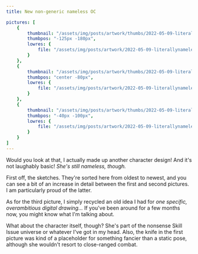 ```yaml
---
title: New non-generic nameless OC

pictures: [
	{
		thumbnail: "/assets/img/posts/artwork/thumbs/2022-05-09-literallynameless_1.jpg",
		thumbpos: "-125px -180px",
		lowres: {
			file: "/assets/img/posts/artwork/2022-05-09-literallynameless_1.jpg"
		}
	},
	{
		thumbnail: "/assets/img/posts/artwork/thumbs/2022-05-09-literallynameless_2.jpg",
		thumbpos: "center -80px",
		lowres: {
			file: "/assets/img/posts/artwork/2022-05-09-literallynameless_2.jpg"
		}
	},
	{
		thumbnail: "/assets/img/posts/artwork/thumbs/2022-05-09-literallynameless_3.jpg",
		thumbpos: "-40px -100px",
		lowres: {
			file: "/assets/img/posts/artwork/2022-05-09-literallynameless_3.jpg"
		}
	}
]
---
```


Would you look at that, I actually made up another character design!
And it's not laughably basic!
*She's still nameless, though.*

First off, the sketches.
They're sorted here from oldest to newest, and you can see a bit of an increase in detail between the first and second pictures.
I am particularly proud of the latter.

As for the third picture, I simply recycled an old idea I had for *one specific, overambitious digital drawing...*
If you've been around for a few months now, you might know what I'm talking about.

What about the character itself, though?
She's part of the nonsense Skill Issue universe or whatever I've got in my head.
Also, the knife in the first picture was kind of a placeholder for something fancier than a static pose, although she wouldn't resort to close-ranged combat.

